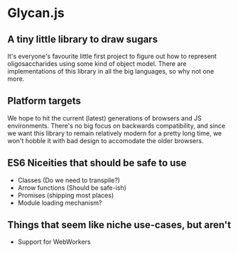 # Glycan.js

## A tiny little library to draw sugars

It's everyone's favourite little first project to figure out how to
represent oligosaccharides using some kind of object model. There are
implementations of this library in all the big languages, so why not
one more.

## Platform targets

We hope to hit the current (latest) generations of browsers and JS environments.
There's no big focus on backwards compatibility, and since we want this library
to remain relatively modern for a pretty long time, we won't hobble it with bad
design to accomodate the older browsers.

## ES6 Niceities that should be safe to use

* Classes (Do we need to transpile?)
* Arrow functions (Should be safe-ish)
* Promises (shipping most places)
* Module loading mechanism?

## Things that seem like niche use-cases, but aren't

* Support for WebWorkers